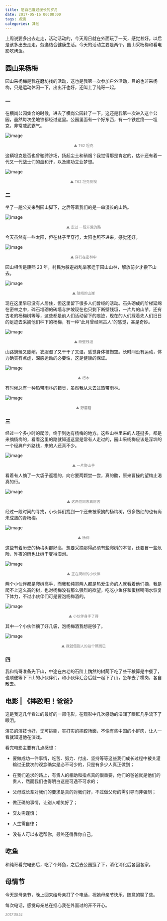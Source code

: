 ```yaml
---
title: 陪自己度过漫长的岁月
date: 2017-05-16 00:00:00
tags: 点滴
categories: 其他
---
```



上周说要多出去走走，活动活动的，今天周日就在外面玩了一天，感觉甚好。以后是该多出去走走，劳逸结合健康生活。今天的活动主要是两个，园山采杨梅和看电影吃烤鱼。
<!--more-->

## 园山采杨梅

园山采杨梅是我在磨坊找的活动，这也是我第一次参加户外活动，目的也非采杨梅，只是运动休闲一下，出出汗也好，还叫上了纯哥一起。

### 一

在横岗公园集合的时候，进去了横岗公园转了一下，这还是我第一次进入这个公园，虽然每次坐地铁都经过这里。公园里面有一个好东西，有一个铁疙瘩——坦克，非常威武霸气。

![image](https://wx4.sinaimg.cn/large/006mcMYXgy1g062sludn3j30hs0dcgx9.jpg)

<font  color="gray"><center><small>▲ T62 坦克</small></center></font>

这辆坦克是否也曾驰骋沙场，扬起尘土和硝烟？我觉得那是肯定的，估计还有着一代又一代战士们的血和汗，以及建功立业梦想。

![image](https://ws2.sinaimg.cn/large/006mcMYXgy1g062ttx8mkj30hs0dc140.jpg)

<font  color="gray"><center><small>▲ T62 坦克侧视</small></center></font>

### 二
坐了一趟公交来到园山脚下，之后等着我们的是一串漫长的山路。

![image](https://wx3.sinaimg.cn/large/006mcMYXgy1g062upxp0zj30hs0dcthp.jpg)

<font  color="gray"><center><small>▲ 走过 一段开荒的路</small></center></font>

今天虽然有一些太阳，但在林子里穿行，太阳也照不进来，感觉还好。

![image](https://wx3.sinaimg.cn/large/006mcMYXgy1g062v5n665j30hs0dcwyp.jpg)

<font  color="gray"><center><small>▲ 穿行在密林中</small></center></font>

园山相传是康熙 23 年，村民为躲避战乱举家迁于园山山林，解放前夕才搬下山去。

![image](https://ws1.sinaimg.cn/large/006mcMYXgy1g062vkgb1aj30hs0dcdsw.jpg)

<font  color="gray"><center><small>▲ 陡峭的山崖</small></center></font>

现在这里早已没有人居住，但这里留下很多人们曾经的活动。石头砌成的阶梯延绵在密林之中，碎石堆砌的砖墙与护坡现在也只剩下断壁残垣，一片片的山芋，还有古老的杨梅树等等，这些都是前人们活动留下的痕迹，现在的人们踩着先人们旧日的足迹去采摘他们种下的杨梅，有一种“此月曾经照古人”的感觉，甚是奇妙。

![image](https://ws3.sinaimg.cn/large/006mcMYXgy1g062w4jgjfj30hs0dc7o7.jpg)

<font  color="gray"><center><small>▲ 断壁残垣</small></center></font>

山路蜿蜒又陡峭，衣服湿了又干干了又湿，感觉身体被掏空。长时间没有运动，体力确实有点虚，深感运动的必要性，这是健康的保证。

![image](https://wx1.sinaimg.cn/large/006mcMYXgy1g062wmsmy4j30hs0dc7nv.jpg)

<font  color="gray"><center><small>▲ 朽木</small></center></font>



有时候总有一种热带雨林的错觉，虽然我从未去过热带雨林。

![image](https://wx4.sinaimg.cn/large/006mcMYXgy1g062x05kerj30hs0np7ts.jpg)




<font  color="gray"><center><small>▲ 野蘑菇</small></center></font>

### 三

经过一个多小时的爬涉，终于到达有杨梅的地方。这些山林里来的人还挺多，都是来摘杨梅的，看看这里的路就知道这里是常有人走过的，园山采杨梅应该是深圳的一个经典户外路线，来的人还真不少。

![image](https://wx2.sinaimg.cn/large/006mcMYXgy1g062xhjuxrj30hs0dckb6.jpg)

<font  color="gray"><center><small>▲ 一片野山芋</small></center></font>



看着有人摘了一大袋子返程的，向它要两颗尝一尝，真的酸，原来曹操的望梅止渴真的行。

![image](https://ws1.sinaimg.cn/large/006mcMYXgy1g062xy1t7fj30hs0dcat4.jpg)

<font  color="gray"><center><small>▲ 这两位同志真厉害</small></center></font>



经过一段时间的寻找，小伙伴们找到一个还未被采摘的杨梅树，很多熟红的也有尚未成熟的青杨梅。

![image](https://ws3.sinaimg.cn/large/006mcMYXgy1g062zxhzvyj30hs0np1kx.jpg)

<font  color="gray"><center><small>▲ 杨梅</small></center></font>



这些有着历史的杨梅树都好高，想要采摘那得必须有些爬树的本领，还要冒一些危险，昨夜的雨也让树干变得湿滑。

![image](https://wx3.sinaimg.cn/large/006mcMYXgy1g0631dqg7pj30hs0np7wh.jpg)

<font  color="gray"><center><small>▲ 正在爬树的小伙伴</small></center></font>

两个小伙伴都是爬树高手，而我和纯哥两人都是热爱生命的人就看着他们摘，我是爬不上这么高的树，也对杨梅没有那么强烈的欲望，吃吃小鱼仔和蛋糕喝喝水恢复下体力，不过小伙伴们可是要泡杨梅酒的。

![image](https://wx2.sinaimg.cn/large/006mcMYXgy1g07g5k0814j30hs0np7wh.jpg)
<font  color="gray"><center><small>▲ 小伙伴身手了得</small></center></font>



其中一个小伙伴摘了好几袋，泡杨梅酒我想是够了。

![image](https://wx3.sinaimg.cn/large/006mcMYXgy1g07g6md46dj30hs0npqpv.jpg)

<font  color="gray"><center><small>▲ 我就借别人的拍个照而已</small></center></font>

### 四

我和纯哥准备先下山，中途在古老的石阶上魏然的树荫下吃了些干粮算是中餐了，也顺便等下下山的小伙伴们，和小伙伴汇合后就一起下了山，坐车去了横岗，各自散去。

## 电影 | 《摔跤吧！爸爸》

这是我这几年看过的最好的一部电影，在观影中几次感动的湿润了眼眶几乎流下了眼泪。

演员的演技也好，无可挑剔，实打实的摔跤场面，不像有些中国的小鲜肉，让人一看就知道他在演戏。

看完电影主要有几点感想：

* 要做成功一件事情，吃苦、努力、付出、坚持等等这些我们成长过程中被关灌输过无数次的观念确实是必不可少的，只是有多少人真正做到；

* 在我们追求的路上，有贵人的相助和指点真的很重要，他们的爸爸就是他们的贵人，然而我们也得明白这是可遇不可求的；

* 父母或长辈对我们的要求是真的对我们好，不过做父母的需引导而非强制；

* 做正确的事情，让别人嘲笑好了；

* 交友需谨慎；

* 人生需自律；

* 没有人可以永远帮你，最终还得靠你自己。

## 吃鱼
  
和纯哥看完电影后，吃了个烤鱼，之后去公园逛了下，消化消化后各回各家。

## 母情节

今天是母亲节，晚上回来给母亲打了个电话，祝她母亲节快乐，随意的聊了些。

每次电话，感觉母亲总在担心我在外面过的开不开心。



<font color="gray"><small>*2017.05.14*<small></font>